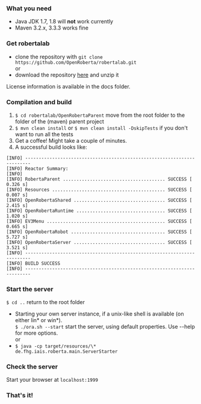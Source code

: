 ### What you need
* Java JDK 1.7, 1.8 will **not** work currently
* Maven 3.2.x, 3.3.3 works fine

### Get robertalab
* clone the repository with `git clone https://github.com/OpenRoberta/robertalab.git`   
  or   
* download the repository [here](https://github.com/OpenRoberta/robertalab/archive/master.zip) and unzip it

License information is available in the docs folder.

### Compilation and build
1. `$ cd robertalab/OpenRobertaParent` move from the root folder to the folder of the (maven) parent project
1. `$ mvn clean install` or `$ mvn clean install -DskipTests` if you don't want to run all the tests
1. Get a coffee! Might take a couple of minutes.
1. A successful build looks like:
```
[INFO] ------------------------------------------------------------------------
[INFO] Reactor Summary:
[INFO] 
[INFO] RobertaParent ...................................... SUCCESS [  0.326 s]
[INFO] Resources .......................................... SUCCESS [  0.007 s]
[INFO] OpenRobertaShared .................................. SUCCESS [  2.415 s]
[INFO] OpenRobertaRuntime ................................. SUCCESS [  1.020 s]
[INFO] EV3Menu ............................................ SUCCESS [  0.665 s]
[INFO] OpenRobertaRobot ................................... SUCCESS [  5.727 s]
[INFO] OpenRobertaServer .................................. SUCCESS [  3.521 s]
[INFO] ------------------------------------------------------------------------
[INFO] BUILD SUCCESS
[INFO] ------------------------------------------------------------------------ 
```
### Start the server
`$ cd ..` return to the root folder
* Starting your own server instance, if a unix-like shell is available (on either lin* or win*).   
  `$ ./ora.sh --start` start the server, using default properties. Use --help for more options.   
  or  
* `$ java -cp target/resources/\* de.fhg.iais.roberta.main.ServerStarter` 

### Check the server
Start your browser at `localhost:1999`

### That's it!